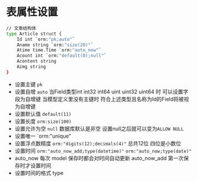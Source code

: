 # 表属性设置

```bash
// 文章结构体
type Article struct {
    Id int `orm:"pk;auto"`
    Aname string `orm:"size(20)"`
    Atime time.Time `orm:"auto_now"`
    Acount int `orm:"default(0);null"`
    Acontent string
    Aimg string
}
```

* 设置主键 `pk`
* 设置自增 `auto` 当Field类型int int32 int64 uint uint32 uint64 时 可以设置字段为自增键 当模型定义里没有主键时 符合上述类型且名称为Id的Field将被视为自增键
* 设置默认值 `default(11)`
* 设置长度 `orm:size(100)`
* 设置允许为空 `null` 数据库默认是非空 设置null之后就可以变为`ALLOW NULL`
* 设置唯一 `orm:"unique"
* 设置浮点数精度 `orm:"digits(12);decimals(4)"` 总共12位 四位是小数位
* 设置时间 `orm:"auto_now_add;type(datetime)"`  `orm:"auto_now;type(date)"`
* auto_now 每次 model 保存时都会对时间自动更新   auto_now_add 第一次保存时才设置时间
* 设置时间的格式 type